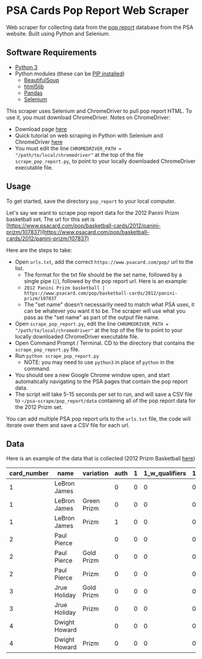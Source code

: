 # PSA Cards Pop Report Web Scraper

Web scraper for collecting data from the [pop report](https://www.psacard.com/pop/) database from the PSA website.
Built using Python and Selenium.

## Software Requirements

- [Python 3](https://www.python.org/downloads/)
- Python modules (these can be [PIP installed](https://datatofish.com/install-package-python-using-pip/))
  * [BeautifulSoup](https://www.crummy.com/software/BeautifulSoup/bs4/doc/)
  * [html5lib](https://github.com/html5lib/html5lib-python)
  * [Pandas](https://pandas.pydata.org/)
  * [Selenium](https://selenium-python.readthedocs.io/installation.html)

This scraper uses Selenium and ChromeDriver to pull pop report HTML. To use it, you must download ChromeDriver. 
Notes on ChromeDriver:
- Download page [here](https://chromedriver.chromium.org/downloads)
- Quick tutorial on web scraping in Python with Selenium and ChromeDriver [here](https://towardsdatascience.com/how-to-use-selenium-to-web-scrape-with-example-80f9b23a843a)
- You must edit the line `CHROMEDRIVER_PATH = "/path/to/local/chromedriver"` at the top of the file 
`scrape_pop_report.py`, to point to your locally downloaded ChromeDriver executable file.

## Usage

To get started, save the directory `pop_report` to your local computer.

Let's say we want to scrape pop report data for the 2012 Panini Prizm basketball set. The url for this set is
[https://www.psacard.com/pop/basketball-cards/2012/panini-prizm/107837](https://www.psacard.com/pop/basketball-cards/2012/panini-prizm/107837)

Here are the steps to take:

- Open `urls.txt`, add the correct `https://www.psacard.com/pop/` url to the list.
    - The format for the txt file should be the set name, followed by a single pipe (`|`), followed by the pop report url. 
    Here is an example:
    - `2012 Panini Prizm basketball | https://www.psacard.com/pop/basketball-cards/2012/panini-prizm/107837`
    - The "set name" doesn't necessarily need to match what PSA uses, it can be whatever you want it to be. The scraper will 
    use what you pass as the "set name" as part of the output file name.
- Open `scrape_pop_report.py`, edit the line `CHROMEDRIVER_PATH = "/path/to/local/chromedriver"` at 
  the top of the file to point to your locally downloaded ChromeDriver executable file.
- Open Command Prompt / Terminal. CD to the directory that contains the `scrape_pop_report.py` file.
- Run `python scrape_pop_report.py`
  * NOTE: you may need to use `python3` in place of `python` in the command.
- You should see a new Google Chrome window open, and start automatically navigating to the PSA pages that contain the 
  pop report data.
- The script will take 5-15 seconds per set to run, and will save a CSV file to `~/psa-scrape/pop_report/data` containing 
  all of the pop report data for the 2012 Prizm set.

You can add multiple PSA pop report urls to the `urls.txt` file, the code will iterate over them and save a CSV file for each url.

## Data

Here is an example of the data that is collected (2012 Prizm Basketball [here](https://www.psacard.com/pop/basketball-cards/2012/panini-prizm/107837))

| card_number | name          | variation   | auth | 1 | 1_w_qualifiers | 1.5 | 1.5_w_qualifiers | 2 | 2.5 | 2_w_qualifiers | 3 | 3.5 | 3_w_qualifiers | 4 | 4.5 | 4_w_qualifiers | 5 | 5.5 | 5_w_qualifiers | 6  | 6.5 | 6_w_qualifiers | 7  | 7.5 | 7_w_qualifiers | 8  | 8.5 | 8_w_qualifiers | 9   | 9_w_qualifiers | 10  | straight_grade_total | half_grade_total | qualifier_total |
|-------------|---------------|-------------|------|---|----------------|-----|------------------|---|-----|----------------|---|-----|----------------|---|-----|----------------|---|-----|----------------|----|-----|----------------|----|-----|----------------|----|-----|----------------|-----|----------------|-----|----------------------|------------------|-----------------|
| 1           | LeBron James  |             | 0    | 0 | 0              | 0   | 0                | 0 | 0   | 0              | 1 | 0   | 0              | 1 | 0   | 0              | 3 | 0   | 0              | 13 | 0   | 0              | 20 | 1   | 0              | 81 | 6   | 0              | 511 | 0              | 369 | 999                  | 7                | 0               |
| 1           | LeBron James  | Green Prizm | 0    | 0 | 0              | 0   | 0                | 0 | 0   | 0              | 0 | 0   | 0              | 0 | 0   | 0              | 1 | 0   | 0              | 1  | 0   | 0              | 0  | 0   | 0              | 2  | 0   | 0              | 10  | 0              | 4   | 18                   | 0                | 0               |
| 1           | LeBron James  | Prizm       | 1    | 0 | 0              | 0   | 0                | 0 | 0   | 0              | 0 | 0   | 0              | 0 | 0   | 0              | 2 | 0   | 0              | 2  | 0   | 0              | 1  | 0   | 0              | 8  | 0   | 0              | 29  | 0              | 21  | 64                   | 0                | 0               |
| 2           | Paul Pierce   |             | 0    | 0 | 0              | 0   | 0                | 0 | 0   | 0              | 0 | 0   | 0              | 0 | 0   | 0              | 0 | 0   | 0              | 0  | 0   | 0              | 0  | 0   | 0              | 4  | 0   | 0              | 9   | 0              | 23  | 36                   | 0                | 0               |
| 2           | Paul Pierce   | Gold Prizm  | 0    | 0 | 0              | 0   | 0                | 0 | 0   | 0              | 0 | 0   | 0              | 0 | 0   | 0              | 0 | 0   | 0              | 0  | 0   | 0              | 0  | 0   | 0              | 0  | 0   | 0              | 2   | 0              | 0   | 2                    | 0                | 0               |
| 2           | Paul Pierce   | Prizm       | 0    | 0 | 0              | 0   | 0                | 0 | 0   | 0              | 0 | 0   | 0              | 0 | 0   | 0              | 0 | 0   | 0              | 0  | 0   | 0              | 0  | 0   | 0              | 1  | 0   | 0              | 3   | 0              | 2   | 6                    | 0                | 0               |
| 3           | Jrue Holiday  | Gold Prizm  | 0    | 0 | 0              | 0   | 0                | 0 | 0   | 0              | 0 | 0   | 0              | 0 | 0   | 0              | 0 | 0   | 0              | 0  | 0   | 0              | 0  | 0   | 0              | 0  | 0   | 0              | 1   | 0              | 0   | 1                    | 0                | 0               |
| 3           | Jrue Holiday  | Prizm       | 0    | 0 | 0              | 0   | 0                | 0 | 0   | 0              | 0 | 0   | 0              | 0 | 0   | 0              | 0 | 0   | 0              | 0  | 0   | 0              | 0  | 0   | 0              | 0  | 0   | 0              | 2   | 0              | 2   | 4                    | 0                | 0               |
| 4           | Dwight Howard |             | 0    | 0 | 0              | 0   | 0                | 0 | 0   | 0              | 0 | 0   | 0              | 0 | 0   | 0              | 0 | 0   | 0              | 0  | 0   | 0              | 0  | 0   | 0              | 0  | 0   | 0              | 0   | 0              | 3   | 3                    | 0                | 0               |
| 4           | Dwight Howard | Prizm       | 0    | 0 | 0              | 0   | 0                | 0 | 0   | 0              | 0 | 0   | 0              | 0 | 0   | 0              | 0 | 0   | 0              | 0  | 0   | 0              | 0  | 0   | 0              | 0  | 0   | 0              | 4   | 0              | 0   | 4                    | 0                | 0               |